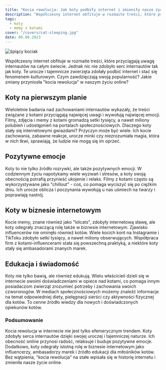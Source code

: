```yaml
---
title: "Kocia rewolucja: Jak koty podbiły internet i zmieniły nasze życie online"
description: "Współczesny internet obfituje w rozmaite treści, które przyciągają uwagę internautów na całym świecie. Jednak nic nie zdobyło serc internautów tak jak koty. Te urocze i tajemnicze zwierzęta zdołały podbić internet i stać się fenomenem kulturowym. Czym zawdzięczają swoją popularność? Jakie zmiany przyniosła 'kocia rewolucja' w naszym życiu online?"
tags:
  - koty
  - memy z kotami
cover: "/covers/cat-sleeping.jpg"
date: 06.08.2023
---
```


![śpiący kociak](/covers/cat-sleeping.jpg)

Współczesny internet obfituje w rozmaite treści, które przyciągają uwagę internautów na całym świecie. Jednak nic nie zdobyło serc internautów tak jak koty. Te urocze i tajemnicze zwierzęta zdołały podbić internet i stać się fenomenem kulturowym. Czym zawdzięczają swoją popularność? Jakie zmiany przyniosła "kocia rewolucja" w naszym życiu online?

## Koty na pierwszym planie

Wieloletnie badania nad zachowaniami internautów wykazały, że treści związane z kotami przyciągają najwięcej uwagi i wywołują najwięcej emocji. Filmy, zdjęcia i memy z kotami gromadzą setki tysięcy, a nawet miliony polubień i udostępnień na portalach społecznościowych. Dlaczego koty stały się internetowymi gwiazdami? Przyczyn może być wiele. Ich kocie zachowania, zabawne reakcje, urocze minki czy niezrozumiała magia, która w nich tkwi, sprawiają, że ludzie nie mogą się im oprzeć.

## Pozytywne emocje

Koty to nie tylko źródło rozrywki, ale także pozytywnych emocji. W codziennym życiu napotykamy wiele wyzwań i stresów, a koty swoją obecnością potrafią przynieść ukojenie i relaks. Filmy z kotami często są wykorzystywane jako "chillout" - coś, co pomaga wyciszyć się po ciężkim dniu. Ich urocze oblicza i poczynania wywołują u nas uśmiech na twarzy i poprawiają nastrój.

## Koty w biznesie internetowym

Kocie memy, znane również jako "lolcats", zdobyły internetową sławę, ale koty odegrały znaczącą rolę także w biznesie internetowym. Zjawisko influencerów nie ominęło również kotów. Wiele kocich kont na Instagramie i TikToku zdobyło setki tysięcy, a nawet miliony obserwujących. Współpraca firm z kotami-influencerami stała się powszechną praktyką, a niektóre koty stały się ambasadorami znanych marek.

## Edukacja i świadomość

Koty nie tylko bawią, ale również edukują. Wielu właścicieli dzieli się w internecie swoimi doświadczeniami w opiece nad kotami, co pomaga innym posiadaczom zwierząt zrozumieć potrzeby i zachowania swoich czworonogów. W mediach społecznościowych możemy znaleźć informacje na temat odpowiedniej diety, pielęgnacji sierści czy aktywności fizycznej dla kotów. To cenne źródło wiedzy dla nowych i doświadczonych opiekunów kotów.

### Podsumowanie

Kocia rewolucja w internecie nie jest tylko efemerycznym trendem. Koty zdobyły serca internautów dzięki swojej uroczej i tajemniczej naturze. Ich obecność online przynosi radość, relaksuje i buduje pozytywne emocje. Dodatkowo, koty odegrały istotną rolę w biznesie internetowym jako influencerzy, ambasadorzy marek i źródło edukacji dla miłośników kotów. Bez wątpienia, "kocia rewolucja" na stałe wpisała się w historię internetu i zmieniła nasze życie online.
